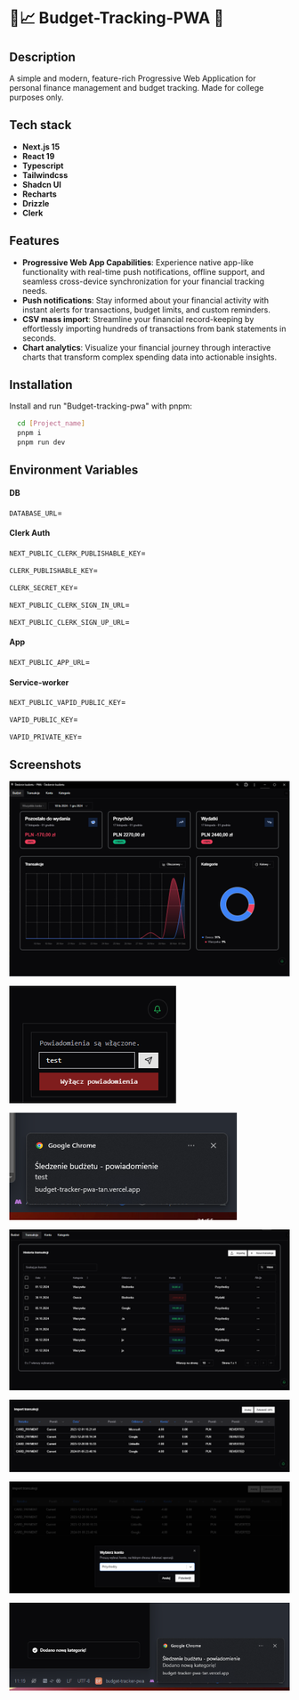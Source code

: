 
# 📲📈 Budget-Tracking-PWA 🏦

## Description
A simple and modern, feature-rich Progressive Web Application for personal finance management and budget tracking. Made for college purposes only.

## Tech stack

- **Next.js 15**
- **React 19**
- **Typescript**
- **Tailwindcss**
- **Shadcn UI**
- **Recharts**
- **Drizzle**
- **Clerk**

## Features

- **Progressive Web App Capabilities**: Experience native app-like functionality with real-time push notifications, offline support, and seamless cross-device synchronization for your financial tracking needs.
- **Push notifications**: Stay informed about your financial activity with instant alerts for transactions, budget limits, and custom reminders.
- **CSV mass import**: Streamline your financial record-keeping by effortlessly importing hundreds of transactions from bank statements in seconds.
- **Chart analytics**:  Visualize your financial journey through interactive charts that transform complex spending data into actionable insights.

## Installation

Install and run "Budget-tracking-pwa" with pnpm:

```bash
  cd [Project_name]
  pnpm i
  pnpm run dev
```

## Environment Variables

#### DB
`DATABASE_URL`=

#### Clerk Auth
`NEXT_PUBLIC_CLERK_PUBLISHABLE_KEY`=

`CLERK_PUBLISHABLE_KEY`=

`CLERK_SECRET_KEY`=

`NEXT_PUBLIC_CLERK_SIGN_IN_URL`=

`NEXT_PUBLIC_CLERK_SIGN_UP_URL`=

#### App
`NEXT_PUBLIC_APP_URL`=

#### Service-worker
`NEXT_PUBLIC_VAPID_PUBLIC_KEY`=

`VAPID_PUBLIC_KEY`=

`VAPID_PRIVATE_KEY`=



## Screenshots

![App Screenshot](https://raw.githubusercontent.com/RiP3rQ/Budget-tracking-pwa/refs/heads/main/public/screenshots/1.png)

![App Screenshot](https://raw.githubusercontent.com/RiP3rQ/Budget-tracking-pwa/refs/heads/main/public/screenshots/2.png)

![App Screenshot](https://raw.githubusercontent.com/RiP3rQ/Budget-tracking-pwa/refs/heads/main/public/screenshots/3.png)

![App Screenshot](https://raw.githubusercontent.com/RiP3rQ/Budget-tracking-pwa/refs/heads/main/public/screenshots/4.png)

![App Screenshot](https://raw.githubusercontent.com/RiP3rQ/Budget-tracking-pwa/refs/heads/main/public/screenshots/5.png)

![App Screenshot](https://raw.githubusercontent.com/RiP3rQ/Budget-tracking-pwa/refs/heads/main/public/screenshots/6.png)

![App Screenshot](https://raw.githubusercontent.com/RiP3rQ/Budget-tracking-pwa/refs/heads/main/public/screenshots/7.png)
